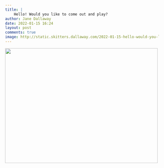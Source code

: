 ```yaml
---
title: |
    Hello! Would you like to come out and play?
author: Jane Dallaway
date: 2022-01-15 16:24
layout: post
comments: true
image: http://static.skitters.dallaway.com/2022-01-15-hello-would-you-like-to-come-out-and-play-fullsize-0.jpeg
---
```


<a href="http://static.skitters.dallaway.com/2022-01-15-hello-would-you-like-to-come-out-and-play-fullsize-0.jpeg"><img src="http://static.skitters.dallaway.com/2022-01-15-hello-would-you-like-to-come-out-and-play-thumb-0.jpeg" width="500" height="375"></a>



